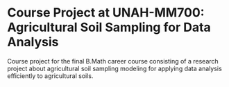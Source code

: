 # Course Project at UNAH-MM700: Agricultural Soil Sampling for Data Analysis

Course project for the final B.Math career course consisting of a research project about agricultural soil sampling modeling for applying data analysis efficiently to agricultural soils.
